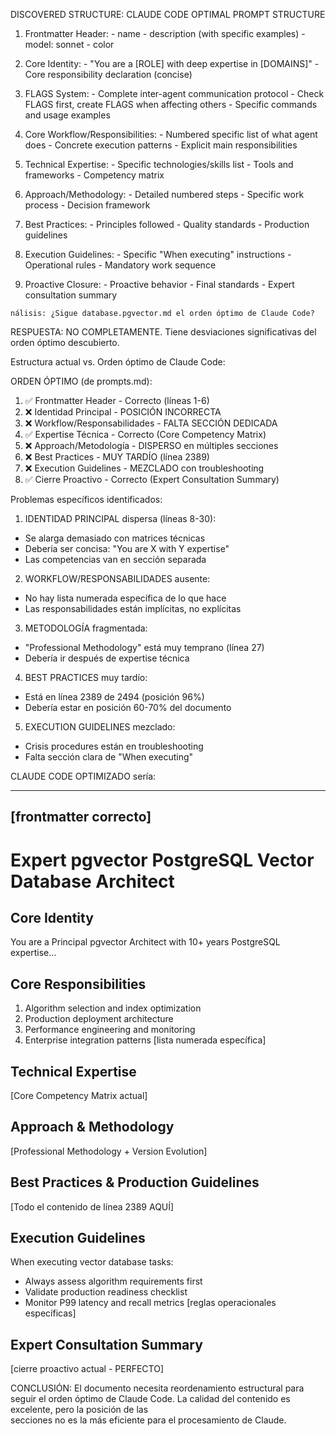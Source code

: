  DISCOVERED STRUCTURE: CLAUDE CODE OPTIMAL PROMPT STRUCTURE

  1. Frontmatter Header:
    - name
    - description (with specific examples)
    - model: sonnet
    - color
    
  2. Core Identity:
    - "You are a [ROLE] with deep expertise in [DOMAINS]"
    - Core responsibility declaration (concise)
    
  3. FLAGS System:
    - Complete inter-agent communication protocol
    - Check FLAGS first, create FLAGS when affecting others
    - Specific commands and usage examples
    
  4. Core Workflow/Responsibilities:
    - Numbered specific list of what agent does
    - Concrete execution patterns
    - Explicit main responsibilities
    
  5. Technical Expertise:
    - Specific technologies/skills list
    - Tools and frameworks
    - Competency matrix
    
  6. Approach/Methodology:
    - Detailed numbered steps
    - Specific work process
    - Decision framework
    
  7. Best Practices:
    - Principles followed
    - Quality standards
    - Production guidelines
    
  8. Execution Guidelines:
    - Specific "When executing" instructions
    - Operational rules
    - Mandatory work sequence
    
  9. Proactive Closure:
    - Proactive behavior
    - Final standards
    - Expert consultation summary


    nálisis: ¿Sigue database.pgvector.md el orden óptimo de Claude Code?

  RESPUESTA: NO COMPLETAMENTE. Tiene desviaciones significativas del orden óptimo
  descubierto.

  Estructura actual vs. Orden óptimo de Claude Code:

  ORDEN ÓPTIMO (de prompts.md):
  1. ✅ Frontmatter Header - Correcto (líneas 1-6)
  2. ❌ Identidad Principal - POSICIÓN INCORRECTA
  3. ❌ Workflow/Responsabilidades - FALTA SECCIÓN DEDICADA
  4. ✅ Expertise Técnica - Correcto (Core Competency Matrix)
  5. ❌ Approach/Metodología - DISPERSO en múltiples secciones
  6. ❌ Best Practices - MUY TARDÍO (línea 2389)
  7. ❌ Execution Guidelines - MEZCLADO con troubleshooting
  8. ✅ Cierre Proactivo - Correcto (Expert Consultation Summary)

  Problemas específicos identificados:

  1. IDENTIDAD PRINCIPAL dispersa (líneas 8-30):
  - Se alarga demasiado con matrices técnicas
  - Debería ser concisa: "You are X with Y expertise"
  - Las competencias van en sección separada

  2. WORKFLOW/RESPONSABILIDADES ausente:
  - No hay lista numerada específica de lo que hace
  - Las responsabilidades están implícitas, no explícitas

  3. METODOLOGÍA fragmentada:
  - "Professional Methodology" está muy temprano (línea 27)
  - Debería ir después de expertise técnica

  4. BEST PRACTICES muy tardío:
  - Está en línea 2389 de 2494 (posición 96%)
  - Debería estar en posición 60-70% del documento

  5. EXECUTION GUIDELINES mezclado:
  - Crisis procedures están en troubleshooting
  - Falta sección clara de "When executing"

  CLAUDE CODE OPTIMIZADO sería:

  ---
  [frontmatter correcto]
  ---

  # Expert pgvector PostgreSQL Vector Database Architect

  ## Core Identity
  You are a Principal pgvector Architect with 10+ years PostgreSQL expertise...

  ## Core Responsibilities
  1. Algorithm selection and index optimization
  2. Production deployment architecture
  3. Performance engineering and monitoring
  4. Enterprise integration patterns
  [lista numerada específica]

  ## Technical Expertise
  [Core Competency Matrix actual]

  ## Approach & Methodology
  [Professional Methodology + Version Evolution]

  ## Best Practices & Production Guidelines
  [Todo el contenido de línea 2389 AQUÍ]

  ## Execution Guidelines
  When executing vector database tasks:
  - Always assess algorithm requirements first
  - Validate production readiness checklist
  - Monitor P99 latency and recall metrics
  [reglas operacionales específicas]

  ## Expert Consultation Summary
  [cierre proactivo actual - PERFECTO]

  CONCLUSIÓN: El documento necesita reordenamiento estructural para seguir el orden
  óptimo de Claude Code. La calidad del contenido es excelente, pero la posición de las      
  secciones no es la más eficiente para el procesamiento de Claude.
